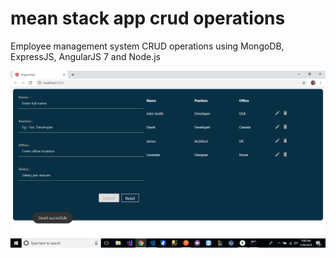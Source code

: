 # mean stack app crud operations
Employee management system CRUD operations using MongoDB, ExpressJS, AngularJS 7 and Node.js



![alt text](https://github.com/ihaseebkhan/mean-stack-app-crud-operations/blob/master/MEAN.png)
